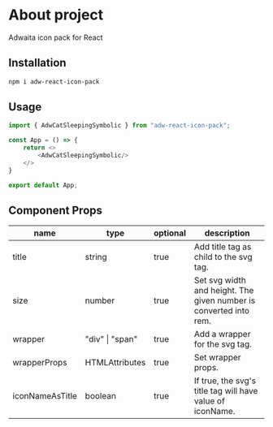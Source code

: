 # About project
Adwaita icon pack for React


## Installation
```bash
npm i adw-react-icon-pack
```

## Usage
```typescript
import { AdwCatSleepingSymbolic } from "adw-react-icon-pack";

const App = () => {
    return <>
        <AdwCatSleepingSymbolic/>
    </>
}

export default App;
```

## Component Props

| name            | type                    | optional | description                                                       |
|-----------------|-------------------------|----------|-------------------------------------------------------------------|
| title           | string                  | true     | Add title tag as child to the svg tag.                            |
| size            | number                  | true     | Set svg width and height. The given number is converted into rem. |
| wrapper         | "div" \| "span"         | true     | Add a wrapper for the svg tag.                                    |
| wrapperProps    | HTMLAttributes<wrapper> | true     | Set wrapper props.                                                |
| iconNameAsTitle | boolean                 | true     | If true, the svg's title tag will have value of iconName.          |
